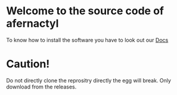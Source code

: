 # Welcome to the source code of afernactyl
To know how to install the software you have to look out our [Docs](https://docs.afernactyl.me)
# Caution!
Do not directly clone the reprositry directly the egg will break. Only download from the releases.
